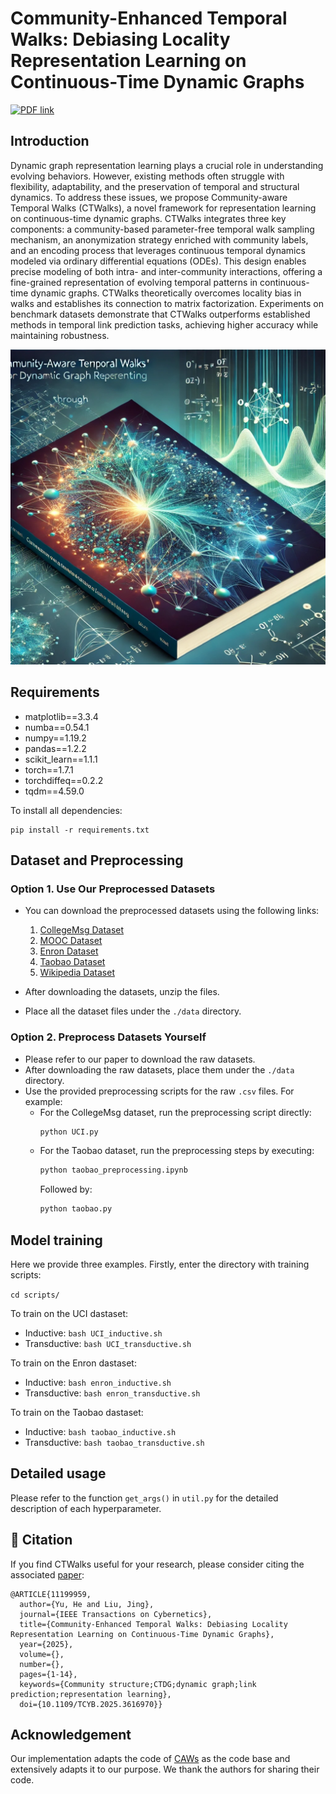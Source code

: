 # Community-Enhanced Temporal Walks: Debiasing Locality Representation Learning on Continuous-Time Dynamic Graphs

[![PDF link](https://img.shields.io/static/v1?label=PDF&message=Preprint&color=blue&logo=pdf)](https://ieeexplore.ieee.org/document/11199959)

## Introduction
Dynamic graph representation learning plays a crucial role in understanding evolving behaviors. However, existing methods often struggle with flexibility, adaptability, and the preservation of temporal and structural dynamics. To address these issues, we propose Community-aware Temporal Walks (CTWalks), a novel framework for representation learning on continuous-time dynamic graphs. CTWalks integrates three key components: a community-based parameter-free temporal walk sampling mechanism, an anonymization strategy enriched with community labels, and an encoding process that leverages continuous temporal dynamics modeled via ordinary differential equations (ODEs).  This design enables precise modeling of both intra- and inter-community interactions, offering a fine-grained representation of evolving temporal patterns in continuous-time dynamic graphs. CTWalks theoretically overcomes locality bias in walks and establishes its connection to matrix factorization. Experiments on benchmark datasets demonstrate that CTWalks outperforms established methods in temporal link prediction tasks, achieving higher accuracy while maintaining robustness.
<p align="center">
<img src="./assets/img.png" width="600">
</p>


## Requirements
- matplotlib==3.3.4
- numba==0.54.1
- numpy==1.19.2
- pandas==1.2.2
- scikit_learn==1.1.1
- torch==1.7.1
- torchdiffeq==0.2.2
- tqdm==4.59.0

To install all dependencies:
```
pip install -r requirements.txt
```

## Dataset and Preprocessing

### Option 1. Use Our Preprocessed Datasets

- You can download the preprocessed datasets using the following links:
  1. [CollegeMsg Dataset](https://snap.stanford.edu/data/CollegeMsg.html)
  2. [MOOC Dataset](http://snap.stanford.edu/jodie/mooc.csv)
  3. [Enron Dataset](http://www.cs.cmu.edu/~enron/)
  4. [Taobao Dataset](https://tianchi.aliyun.com/dataset/dataDetail?dataId=649&userId=1)
  5. [Wikipedia Dataset](http://snap.stanford.edu/jodie/wikipedia.csv)
  
- After downloading the datasets, unzip the files.
- Place all the dataset files under the `./data` directory.

### Option 2. Preprocess Datasets Yourself

- Please refer to our paper to download the raw datasets.
- After downloading the raw datasets, place them under the `./data` directory.
- Use the provided preprocessing scripts for the raw `.csv` files. For example:
  - For the CollegeMsg dataset, run the preprocessing script directly:
    ```bash
    python UCI.py
    ```
  - For the Taobao dataset, run the preprocessing steps by executing:
    ```bash
    python taobao_preprocessing.ipynb
    ```
    Followed by:
    ```bash
    python taobao.py
    ```

## Model training

Here we provide three examples. Firstly, enter the directory with training scripts:

```cd scripts/```

To train on the UCI dastaset:
- Inductive: ```bash UCI_inductive.sh```
- Transductive: ```bash UCI_transductive.sh```


To train on the Enron dastaset:
- Inductive: ```bash enron_inductive.sh```
- Transductive: ```bash enron_transductive.sh```

To train on the Taobao dastaset:
- Inductive: ```bash taobao_inductive.sh```
- Transductive: ```bash taobao_transductive.sh```

## Detailed usage

Please refer to the function ```get_args()``` in ```util.py``` for the detailed description of each hyperparameter.

## 📝 Citation

If you find CTWalks useful for your research, please consider citing the associated [paper](https://ieeexplore.ieee.org/document/11199959):

```
@ARTICLE{11199959,
  author={Yu, He and Liu, Jing},
  journal={IEEE Transactions on Cybernetics}, 
  title={Community-Enhanced Temporal Walks: Debiasing Locality Representation Learning on Continuous-Time Dynamic Graphs}, 
  year={2025},
  volume={},
  number={},
  pages={1-14},
  keywords={Community structure;CTDG;dynamic graph;link prediction;representation learning},
  doi={10.1109/TCYB.2025.3616970}}

```


## Acknowledgement
Our implementation adapts the code of [CAWs](https://github.com/snap-stanford/CAW) as the code base and extensively adapts it to our purpose. We thank the authors for sharing their code.


